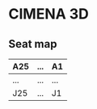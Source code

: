 # CIMENA 3D

## Seat map

| A25 | ... | A1  |
|-----|-----|-----|
| ... | ... | ... |
| J25 | ... | J1  |

